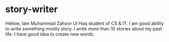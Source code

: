 # story-writer
Hellow, Iam Muhammad Zahoor Ul Haq student of CS &amp; IT. I am good ability to write something mostly story.  I write more than 10 stories about my past life.   I have good idea to create new words.
